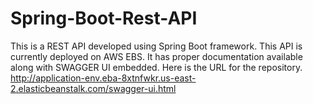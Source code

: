 # Spring-Boot-Rest-API
This is a REST API developed using Spring Boot framework. This API is currently deployed on AWS EBS. It has proper documentation available along with SWAGGER UI embedded. Here is the URL  for the repository. http://application-env.eba-8xtnfwkr.us-east-2.elasticbeanstalk.com/swagger-ui.html  
